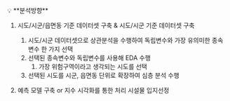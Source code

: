 <aside>
💡 **분석방향**

1. 시도/시군/읍면동 기준 데이터셋 구축 &  시도/시군 기준 데이터셋 구축
    1. 시도/시군 데이터셋으로 상관분석을 수행하여 독립변수와 가장 유의미한 종속변수 한 가지 선택
    2. 선택된 종속변수와 독립변수를 사용해 EDA 수행
        1. 가장 위험구역이라고 생각되는 시도를 선택
    3. 선택된 시도를 시군, 읍면동 단위로 확장하여 심층 분석 수행 

1. 예측 모델 구축 or 지수 시각화를 통한 처리 시설물 입지선정 
</aside>
